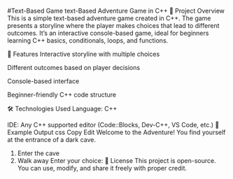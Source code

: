 #Text-Based Game
text-Based Adventure Game in C++
📌 Project Overview
This is a simple text-based adventure game created in C++.
The game presents a storyline where the player makes choices that lead to different outcomes.
It’s an interactive console-based game, ideal for beginners learning C++ basics, conditionals, loops, and functions.

🎯 Features
Interactive storyline with multiple choices

Different outcomes based on player decisions

Console-based interface

Beginner-friendly C++ code structure

🛠 Technologies Used
Language: C++

IDE: Any C++ supported editor (Code::Blocks, Dev-C++, VS Code, etc.)
📌 Example Output
css
Copy
Edit
Welcome to the Adventure!
You find yourself at the entrance of a dark cave.
1. Enter the cave
2. Walk away
Enter your choice:
📜 License
This project is open-source. You can use, modify, and share it freely with proper credit.
